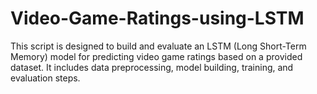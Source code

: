 # Video-Game-Ratings-using-LSTM
This script is designed to build and evaluate an LSTM (Long Short-Term Memory) model for predicting video game ratings based on a provided dataset. It includes data preprocessing, model building, training, and evaluation steps. 

